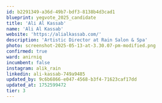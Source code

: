 ```yaml
---
id: b2291349-a36d-49b7-bdf3-8138b4d3cad1
blueprint: yegvote_2025_candidate
title: 'Ali Al Kassab'
name: 'Ali Al Kassab'
website: 'https://alialkassab.com/'
description: 'Artistic Director at Rain Salon & Spa'
photo: screenshot-2025-05-13-at-3.30.07-pm-modified.png
confirmed: true
ward: anirniq
incumbent: false
instagram: alik_rain
linkedin: ali-kassab-749a9485
updated_by: 9c6b6866-e047-4568-b3f4-71623caf17dd
updated_at: 1752599472
tier: 3
---
```

